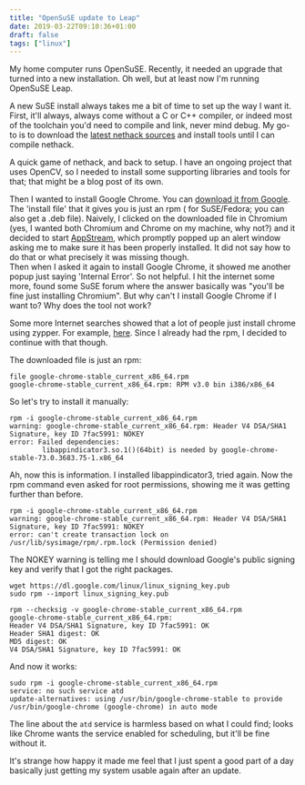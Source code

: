 ```yaml
---
title: "OpenSuSE update to Leap"
date: 2019-03-22T09:10:36+01:00
draft: false
tags: ["linux"]
---
```


My home computer runs OpenSuSE. Recently, it needed an upgrade that turned
into a new installation. Oh well, but at least now I'm running OpenSuSE Leap.

A new SuSE install always takes me a bit of time to set up the way I want it.
First, it'll always, always come without a C or C++ compiler, or indeed most
of the toolchain you'd need to compile and link, never mind debug. My go-to
is to download the <a href="https://www.nethack.org/">latest nethack sources</a>
and install tools until I can compile nethack.

A quick game of nethack, and back to setup. I have an ongoing project that
uses OpenCV, so I needed to install some supporting libraries and tools for
that; that might be a blog post of its own.

Then I wanted to install Google Chrome. You can
<a href="https://www.google.com/chrome/">download it from Google</a>. The 'install
file' that it gives you is just an rpm (
for SuSE/Fedora; you can also get a .deb file). Naively, I clicked on the
downloaded file in Chromium (yes, I wanted both Chromium and Chrome on my
machine, why not?) and it decided to start <a href="https://en.wikipedia.org/wiki/AppStream">AppStream</a>, which promptly popped up an alert window
asking me to make sure it has been properly installed. It did not say how to
do that or what precisely it was missing though.  
Then when I asked it again to install Google Chrome, it showed me another popup just saying
'Internal Error'. So not helpful. I hit the internet some more, found some SuSE
forum where the answer basically was "you'll be fine just installing Chromium". But
 why can't I install Google Chrome if I want to? Why does the tool not work?

Some more Internet searches showed that a lot of people just install chrome
using zypper. For example, <a href="https://www.linuxbabe.com/desktop-linux/how-to-install-google-chrome-on-opensuse-leap-42-1">here</a>. Since I already had the
rpm, I decided to continue with that though.

The downloaded file is just an rpm:

    file google-chrome-stable_current_x86_64.rpm 
    google-chrome-stable_current_x86_64.rpm: RPM v3.0 bin i386/x86_64

So let's try to install it manually:

    rpm -i google-chrome-stable_current_x86_64.rpm 
    warning: google-chrome-stable_current_x86_64.rpm: Header V4 DSA/SHA1 Signature, key ID 7fac5991: NOKEY
    error: Failed dependencies:
            libappindicator3.so.1()(64bit) is needed by google-chrome-stable-73.0.3683.75-1.x86_64

Ah, now this is information. I installed libappindicator3, tried again.
Now the rpm command even asked for root permissions, showing me it was getting further than before.

    rpm -i google-chrome-stable_current_x86_64.rpm 
    warning: google-chrome-stable_current_x86_64.rpm: Header V4 DSA/SHA1 Signature, key ID 7fac5991: NOKEY
    error: can't create transaction lock on /usr/lib/sysimage/rpm/.rpm.lock (Permission denied)

The NOKEY warning is telling me I should download Google's public signing key
and verify that I got the right packages.

    wget https://dl.google.com/linux/linux_signing_key.pub 
    sudo rpm --import linux_signing_key.pub

    rpm --checksig -v google-chrome-stable_current_x86_64.rpm 
    google-chrome-stable_current_x86_64.rpm:
    Header V4 DSA/SHA1 Signature, key ID 7fac5991: OK
    Header SHA1 digest: OK
    MD5 digest: OK
    V4 DSA/SHA1 Signature, key ID 7fac5991: OK

And now it works:

    sudo rpm -i google-chrome-stable_current_x86_64.rpm 
    service: no such service atd
    update-alternatives: using /usr/bin/google-chrome-stable to provide /usr/bin/google-chrome (google-chrome) in auto mode

The line about the `atd` service is harmless based on what I could find; looks
like Chrome wants the service enabled for scheduling, but it'll be fine
without it.

It's strange how happy it made me feel that I just spent a good part of a day
basically just getting my system usable again after an update.
